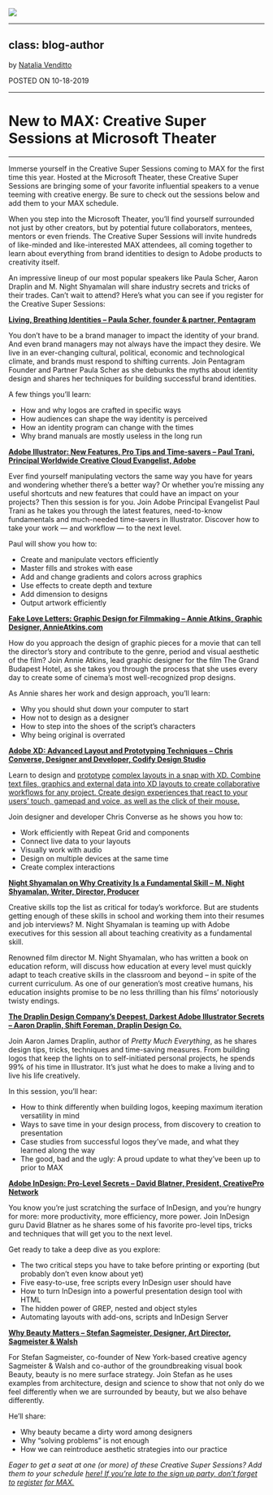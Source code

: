 ![](https://hlx.blob.core.windows.net/external/6b93c98ca471faef43870c3df1c493576da67387)

---
class: blog-author
---

by [Natalia Venditto](mailto:abc@example.com)

POSTED ON 10-18-2019

---

# New to MAX: Creative Super Sessions at Microsoft Theater

---

Immerse yourself in the Creative Super Sessions coming to MAX for the first time this year. Hosted at the Microsoft Theater, these Creative Super Sessions are bringing some of your favorite influential speakers to a venue teeming with creative energy. Be sure to check out the sessions below and add them to your MAX schedule.

When you step into the Microsoft Theater, you’ll find yourself surrounded not just by other creators, but by potential future collaborators, mentees, mentors or even friends. The Creative Super Sessions will invite hundreds of like-minded and like-interested MAX attendees, all coming together to learn about everything from brand identities to design to Adobe products to creativity itself.

An impressive lineup of our most popular speakers like Paula Scher, Aaron Draplin and M. Night Shyamalan will share industry secrets and tricks of their trades. Can’t wait to attend? Here’s what you can see if you register for the Creative Super Sessions:

[<u>**Living, Breathing Identities – Paula Scher, founder & partner, Pentagram**</u>](https://events.rainfocus.com/widget/adobe/am19/sessioncatalogmax?search=s6308)

You don’t have to be a brand manager to impact the identity of your brand. And even brand managers may not always have the impact they desire. We live in an ever-changing cultural, political, economic and technological climate, and brands must respond to shifting currents. Join Pentagram Founder and Partner Paula Scher as she debunks the myths about identity design and shares her techniques for building successful brand identities.

A few things you’ll learn:

-   How and why logos are crafted in specific ways
-   How audiences can shape the way identity is perceived
-   How an identity program can change with the times
-   Why brand manuals are mostly useless in the long run

[<u>**Adobe Illustrator: New Features, Pro Tips and Time-savers – Paul Trani, Principal Worldwide Creative Cloud Evangelist, Adobe**</u>](https://events.rainfocus.com/widget/adobe/am19/sessioncatalogmax?search=s6309)

Ever find yourself manipulating vectors the same way you have for years and wondering whether there’s a better way? Or whether you’re missing any useful shortcuts and new features that could have an impact on your projects? Then this session is for you. Join Adobe Principal Evangelist Paul Trani as he takes you through the latest features, need-to-know fundamentals and much-needed time-savers in Illustrator. Discover how to take your work — and workflow — to the next level.

Paul will show you how to:

-   Create and manipulate vectors efficiently
-   Master fills and strokes with ease
-   Add and change gradients and colors across graphics
-   Use effects to create depth and texture
-   Add dimension to designs
-   Output artwork efficiently

[<u>**Fake Love Letters: Graphic Design for Filmmaking – Annie Atkins, Graphic Designer, AnnieAtkins.com**</u>](https://events.rainfocus.com/widget/adobe/am19/sessioncatalogmax?search=s6311)

How do you approach the design of graphic pieces for a movie that can tell the director’s story and contribute to the genre, period and visual aesthetic of the film? Join Annie Atkins, lead graphic designer for the film The Grand Budapest Hotel, as she takes you through the process that she uses every day to create some of cinema’s most well-recognized prop designs.

As Annie shares her work and design approach, you’ll learn:

-   Why you should shut down your computer to start
-   How not to design as a designer
-   How to step into the shoes of the script’s characters
-   Why being original is overrated

[<u>**Adobe XD: Advanced Layout and Prototyping Techniques – Chris Converse, Designer and Developer, Codify Design Studio**</u>](https://events.rainfocus.com/widget/adobe/am19/sessioncatalogmax?search=S6505)

Learn to design and [<u>prototype</u>](https://www.adobe.com/products/xd/prototyping-tool.html) <u>complex layouts in a snap with XD. Combine text files, graphics and external data into XD layouts to create collaborative workflows for any project. Create design experiences that react to your users’ touch, gamepad and voice, as well as the click of their mouse.</u>

Join designer and developer Chris Converse as he shows you how to:

-   Work efficiently with Repeat Grid and components
-   Connect live data to your layouts
-   Visually work with audio
-   Design on multiple devices at the same time
-   Create complex interactions

[<u>**Night Shyamalan on Why Creativity Is a Fundamental Skill – M. Night Shyamalan, Writer, Director, Producer**</u>](https://events.rainfocus.com/widget/adobe/am19/sessioncatalogmax?search=S6307)

Creative skills top the list as critical for today’s workforce. But are students getting enough of these skills in school and working them into their resumes and job interviews? M. Night Shyamalan is teaming up with Adobe executives for this session all about teaching creativity as a fundamental skill.

Renowned film director M. Night Shyamalan, who has written a book on education reform, will discuss how education at every level must quickly adapt to teach creative skills in the classroom and beyond –  in spite of the current curriculum. As one of our generation’s most creative humans, his education insights promise to be no less thrilling than his films’ notoriously twisty endings.

[<u>**The Draplin Design Company’s Deepest, Darkest Adobe Illustrator Secrets – Aaron Draplin, Shift Foreman, Draplin Design Co.**</u>](https://events.rainfocus.com/widget/adobe/am19/sessioncatalogmax?search=S6101)

Join Aaron James Draplin, author of _Pretty Much Everything_, as he shares design tips, tricks, techniques and time-saving measures. From building logos that keep the lights on to self-initiated personal projects, he spends 99% of his time in Illustrator. It’s just what he does to make a living and to live his life creatively.

In this session, you’ll hear:

-   How to think differently when building logos, keeping maximum iteration versatility in mind
-   Ways to save time in your design process, from discovery to creation to presentation
-   Case studies from successful logos they’ve made, and what they learned along the way
-   The good, bad and the ugly: A proud update to what they’ve been up to prior to MAX

[<u>**Adobe InDesign: Pro-Level Secrets – David Blatner, President, CreativePro Network**</u>](https://events.rainfocus.com/widget/adobe/am19/sessioncatalogmax?search=S6312)

You know you’re just scratching the surface of InDesign, and you’re hungry for more: more productivity, more efficiency, more power. Join InDesign guru David Blatner as he shares some of his favorite pro-level tips, tricks and techniques that will get you to the next level.

Get ready to take a deep dive as you explore:

-   The two critical steps you have to take before printing or exporting (but probably don’t even know about yet)
-   Five easy-to-use, free scripts every InDesign user should have
-   How to turn InDesign into a powerful presentation design tool with HTML
-   The hidden power of GREP, nested and object styles
-   Automating layouts with add-ons, scripts and InDesign Server

[<u>**Why Beauty Matters – Stefan Sagmeister, Designer, Art Director, Sagmeister & Walsh**</u>](https://events.rainfocus.com/widget/adobe/am19/sessioncatalogmax?search=S6310)

For Stefan Sagmeister, co-founder of New York-based creative agency Sagmeister & Walsh and co-author of the groundbreaking visual book Beauty, beauty is no mere surface strategy. Join Stefan as he uses examples from architecture, design and science to show that not only do we feel differently when we are surrounded by beauty, but we also behave differently.

He’ll share:

-   Why beauty became a dirty word among designers
-   Why “solving problems” is not enough
-   How we can reintroduce aesthetic strategies into our practice

_Eager to get a seat at one (or more) of these Creative Super Sessions? Add them to your schedule_ [_<u>here</u>_](https://events.rainfocus.com/widget/adobe/am19/sessioncatalogmax?search.creativesupersession=1568738482642001fEzO)_<u>! If you’re late to the sign up party, don’t forget to</u>_ [_<u>register</u>_](https://reg.adobe-max.com/flow/adobe/am19/reg/login) _<u>for MAX.</u>_



